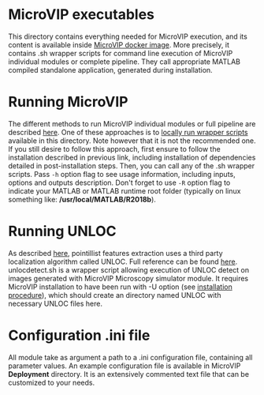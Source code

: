 # MicroVIP executables
This directory contains everything needed for MicroVIP execution,
and its content is available inside
[MicroVIP docker image](https://gitlab.in2p3.fr/guillaume.vanel/microvip/-/wikis/MicroVIP%20docker%20image).
More precisely, it contains .sh wrapper scripts for command line execution of
MicroVIP individual modules or complete pipeline. They call appropriate MATLAB
compiled standalone application, generated during installation.

# Running MicroVIP
The different methods to run MicroVIP individual modules or full pipeline
are described
[here](https://gitlab.in2p3.fr/guillaume.vanel/microvip/-/wikis/Getting%20started).
One of these approaches is to
[locally run wrapper scripts](https://gitlab.in2p3.fr/guillaume.vanel/microvip/-/wikis/Locally%20run%20wrapper%20scripts)
available in this directory. Note however that it is not the recommended one.
If you still desire to follow this approach, first ensure to follow the
installation described in previous link, including installation of
dependencies detailed in post-installation steps. Then, you can call any of the
.sh wrapper scripts. Pass `-h` option flag to see usage information, including
inputs, options and outputs description. Don't forget to use `-R` option flag
to indicate your MATLAB or MATLAB runtime root folder (typically on
linux something like: **/usr/local/MATLAB/R2018b**).

# Running UNLOC
As described 
[here](https://gitlab.in2p3.fr/guillaume.vanel/microvip/-/wikis/Features-extractor), 
pointillist features extraction uses a third party localization algorithm
called UNLOC. Full reference can be found 
[here](https://gitlab.in2p3.fr/guillaume.vanel/microvip/-/wikis/Features%20extractor%20third-party%20codes).
unlocdetect.sh is a wrapper script allowing execution of UNLOC detect on images
generated with MicroVIP Microscopy simulator module. It requires MicroVIP
installation to have been run with -U option (see 
[installation procedure](https://gitlab.in2p3.fr/guillaume.vanel/microvip/-/wikis/Locally%20run%20wrapper%20scripts)), 
which should create an directory named UNLOC with necessary UNLOC files here.

# Configuration .ini file
All module take as argument a path to a .ini configuration file, containing
all parameter values. An example configuration file is available in MicroVIP
**Deployment** directory. It is an extensively commented text file that can be
customized to your needs.